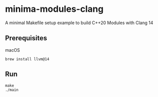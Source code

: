 
# minima-modules-clang

A minimal Makefile setup example to build C++20 Modules with Clang 14

## Prerequisites

macOS
```
brew install llvm@14
```

## Run

```
make
./main
```
